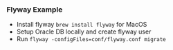 ### Flyway Example

- Install flyway `brew install flyway` for MacOS
- Setup Oracle DB locally and create flyway user
- Run `flyway -configFiles=conf/flyway.conf migrate`